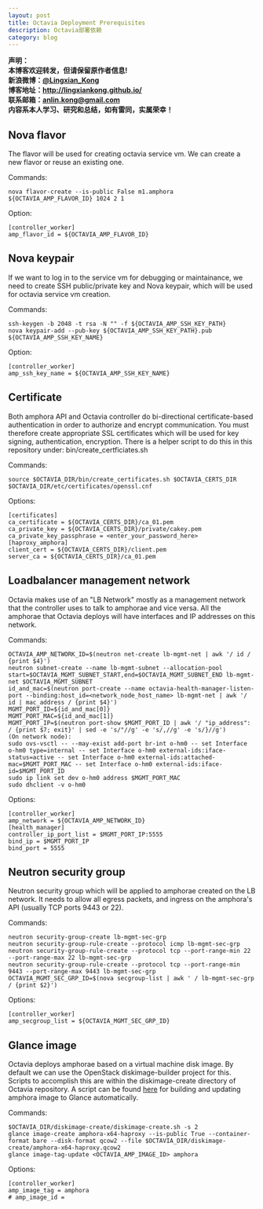 ```yaml
---
layout: post
title: Octavia Deployment Prerequisites
description: Octavia部署依赖
category: blog
---
```


**声明：  
本博客欢迎转发，但请保留原作者信息!  
新浪微博：[@Lingxian_Kong](http://weibo.com/lingxiankong)   
博客地址：<http://lingxiankong.github.io/>  
联系邮箱：<anlin.kong@gmail.com>  
内容系本人学习、研究和总结，如有雷同，实属荣幸！**

## Nova flavor
The flavor will be used for creating octavia service vm. We can create a new flavor or reuse an existing one.

Commands:

    nova flavor-create --is-public False m1.amphora ${OCTAVIA_AMP_FLAVOR_ID} 1024 2 1

Option: 

    [controller_worker]
    amp_flavor_id = ${OCTAVIA_AMP_FLAVOR_ID}

## Nova keypair
If we want to log in to the service vm for debugging or maintainance, we need to create SSH public/private key and Nova keypair, which will be used for octavia service vm creation.

Commands:

    ssh-keygen -b 2048 -t rsa -N "" -f ${OCTAVIA_AMP_SSH_KEY_PATH}
    nova keypair-add --pub-key ${OCTAVIA_AMP_SSH_KEY_PATH}.pub ${OCTAVIA_AMP_SSH_KEY_NAME}

Option: 

    [controller_worker]
    amp_ssh_key_name = ${OCTAVIA_AMP_SSH_KEY_NAME}

## Certificate
Both amphora API and Octavia controller do bi-directional certificate-based authentication in order to authorize and encrypt communication. You must therefore create appropriate SSL certificates which will be used for key signing, authentication, encryption. There is a helper script to do this in this repository under: bin/create_certficiates.sh

Commands:

    source $OCTAVIA_DIR/bin/create_certificates.sh $OCTAVIA_CERTS_DIR $OCTAVIA_DIR/etc/certificates/openssl.cnf

Options:

    [certificates]
    ca_certificate = ${OCTAVIA_CERTS_DIR}/ca_01.pem
    ca_private_key = ${OCTAVIA_CERTS_DIR}/private/cakey.pem
    ca_private_key_passphrase = <enter_your_password_here>
    [haproxy_amphora]
    client_cert = ${OCTAVIA_CERTS_DIR}/client.pem
    server_ca = ${OCTAVIA_CERTS_DIR}/ca_01.pem

## Loadbalancer management network
Octavia makes use of an "LB Network" mostly as a management network that the controller uses to talk to amphorae and vice versa. All the amphorae that Octavia deploys will have interfaces and IP addresses on this network. 

Commands:

    OCTAVIA_AMP_NETWORK_ID=$(neutron net-create lb-mgmt-net | awk '/ id / {print $4}')
    neutron subnet-create --name lb-mgmt-subnet --allocation-pool start=$OCTAVIA_MGMT_SUBNET_START,end=$OCTAVIA_MGMT_SUBNET_END lb-mgmt-net $OCTAVIA_MGMT_SUBNET
    id_and_mac=$(neutron port-create --name octavia-health-manager-listen-port --binding:host_id=<network_node_host_name> lb-mgmt-net | awk '/ id | mac_address / {print $4}')
    MGMT_PORT_ID=${id_and_mac[0]}
    MGMT_PORT_MAC=${id_and_mac[1]}
    MGMT_PORT_IP=$(neutron port-show $MGMT_PORT_ID | awk '/ "ip_address": / {print $7; exit}' | sed -e 's/"//g' -e 's/,//g' -e 's/}//g')
    (On network node):
    sudo ovs-vsctl -- --may-exist add-port br-int o-hm0 -- set Interface o-hm0 type=internal -- set Interface o-hm0 external-ids:iface-status=active -- set Interface o-hm0 external-ids:attached-mac=$MGMT_PORT_MAC -- set Interface o-hm0 external-ids:iface-id=$MGMT_PORT_ID
    sudo ip link set dev o-hm0 address $MGMT_PORT_MAC
    sudo dhclient -v o-hm0

Options:

    [controller_worker]
    amp_network = ${OCTAVIA_AMP_NETWORK_ID}
    [health_manager]
    controller_ip_port_list = $MGMT_PORT_IP:5555
    bind_ip = $MGMT_PORT_IP
    bind_port = 5555

## Neutron security group
Neutron security group which will be applied to amphorae created on the LB network. It needs to allow all egress packets, and ingress on the amphora's API (usually TCP ports 9443 or 22).

Commands:

    neutron security-group-create lb-mgmt-sec-grp
    neutron security-group-rule-create --protocol icmp lb-mgmt-sec-grp
    neutron security-group-rule-create --protocol tcp --port-range-min 22 --port-range-max 22 lb-mgmt-sec-grp
    neutron security-group-rule-create --protocol tcp --port-range-min 9443 --port-range-max 9443 lb-mgmt-sec-grp
    OCTAVIA_MGMT_SEC_GRP_ID=$(nova secgroup-list | awk ' / lb-mgmt-sec-grp / {print $2}')

Options:

    [controller_worker]
    amp_secgroup_list = ${OCTAVIA_MGMT_SEC_GRP_ID}

## Glance image
Octavia deploys amphorae based on a virtual machine disk image. By default we can use the OpenStack diskimage-builder project for this. Scripts to accomplish this are within the diskimage-create directory of Octavia repository. A script can be found [here](https://github.com/LingxianKong/octavia-stuff/blob/master/utils/update_amphora_image.sh) for building and updating amphora image to Glance automatically.

Commands:

    $OCTAVIA_DIR/diskimage-create/diskimage-create.sh -s 2
    glance image-create amphora-x64-haproxy --is-public True --container-format bare --disk-format qcow2 --file $OCTAVIA_DIR/diskimage-create/amphora-x64-haproxy.qcow2
    glance image-tag-update <OCTAVIA_AMP_IMAGE_ID> amphora

Options:

    [controller_worker]
    amp_image_tag = amphora
    # amp_image_id = 